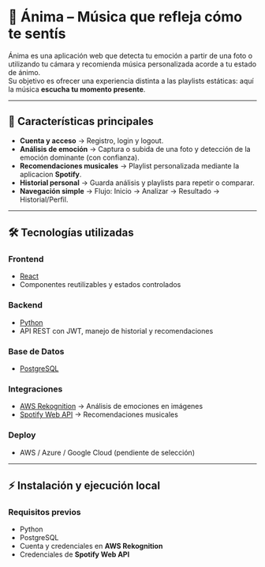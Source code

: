 # 🎵 Ánima – Música que refleja cómo te sentís

Ánima es una aplicación web que detecta tu emoción a partir de una foto o utilizando tu cámara y recomienda música personalizada acorde a tu estado de ánimo.  
Su objetivo es ofrecer una experiencia distinta a las playlists estáticas: aquí la música **escucha tu momento presente**.  

---

## 🚀 Características principales

- **Cuenta y acceso** → Registro, login y logout.
- **Análisis de emoción** → Captura o subida de una foto y detección de la emoción dominante (con confianza).
- **Recomendaciones musicales** → Playlist personalizada mediante la aplicacion **Spotify**.
- **Historial personal** → Guarda análisis y playlists para repetir o comparar.
- **Navegación simple** → Flujo: Inicio → Analizar → Resultado → Historial/Perfil.

---

## 🛠️ Tecnologías utilizadas

### Frontend
- [React](https://react.dev/)  
- Componentes reutilizables y estados controlados  

### Backend
- [Python](https://www.python.org/)  
- API REST con JWT, manejo de historial y recomendaciones  

### Base de Datos
- [PostgreSQL](https://www.postgresql.org/)  

### Integraciones
- [AWS Rekognition](https://aws.amazon.com/es/rekognition/) → Análisis de emociones en imágenes  
- [Spotify Web API](https://developer.spotify.com/documentation/web-api/) → Recomendaciones musicales  

### Deploy
- AWS / Azure / Google Cloud (pendiente de selección)  

---

## ⚡ Instalación y ejecución local

### Requisitos previos
- Python 
- PostgreSQL
- Cuenta y credenciales en **AWS Rekognition**
- Credenciales de **Spotify Web API**

